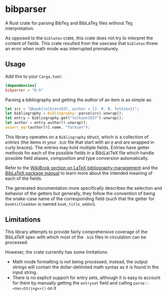 # bibparser

A Rust crate for parsing BibTeχ and BibLaTeχ files without Teχ interpretation.

As opposed to the `biblatex` crate, this crate does not try to interpret the content of fields.
This crate resulted from the usecase that `biblatex` threw an error when math mode was interrupted prematurely.

## Usage
Add this to your `Cargo.toml`:
```toml
[dependencies]
bibparser = "0.5"
```

Parsing a bibliography and getting the author of an item is as simple as:

```rust
let src = "@book{tolkien1937, author = {J. R. R. Tolkien}}";
let bibliography = Bibliography::parse(src).unwrap();
let entry = bibliography.get("tolkien1937").unwrap();
let author = entry.author().unwrap();
assert_eq!(author[0].name, "Tolkien");
```

This library operates on a `Bibliography` struct, which is a collection of
_entries_ (the items in your `.bib` file that start with an `@` and are wrapped
in curly braces). The entries may hold multiple fields. Entries have getter
methods for each of the possible fields in a Bib(La)TeX file which handle
possible field aliases, composition and type conversion automatically.

Refer to the [WikiBook section on LaTeX bibliography management](https://en.wikibooks.org/wiki/LaTeX/Bibliography_Management)
and the [BibLaTeX package manual](http://ctan.ebinger.cc/tex-archive/macros/latex/contrib/biblatex/doc/biblatex.pdf)
to learn more about the intended meaning of each of the fields.

The generated documentation more specifically describes the selection and
behavior of the getters but generally, they follow the convention of being the
snake-case name of the corresponding field
(such that the getter for `booktitleaddon` is named `book_title_addon`).

## Limitations

This library attempts to provide fairly comprehensive coverage of the BibLaTeX
spec with which most of the `.bib` files in circulation can be processed.

However, the crate currently has some limitations:

- Math mode formatting is not being processed, instead, the output strings will
  contain the dollar-delimited math syntax as it is found in the input string.
- There is no explicit support for entry sets, although it is easy to account
  for them by manually getting the `entryset` field and calling
  `parse::<Vec<String>>()` on it
